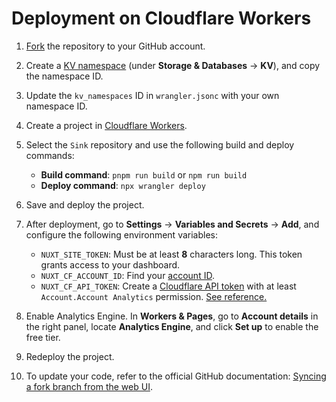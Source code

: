 # Deployment on Cloudflare Workers

1. [Fork](https://github.com/ccbikai/Sink/fork) the repository to your GitHub account.
2. Create a [KV namespace](https://developers.cloudflare.com/kv/) (under **Storage & Databases** -> **KV**), and copy the namespace ID.
3. Update the `kv_namespaces` ID in `wrangler.jsonc` with your own namespace ID.
4. Create a project in [Cloudflare Workers](https://developers.cloudflare.com/workers/).
5. Select the `Sink` repository and use the following build and deploy commands:
   - **Build command**: `pnpm run build` or `npm run build`
   - **Deploy command**: `npx wrangler deploy`
 
6. Save and deploy the project.
7. After deployment, go to **Settings** -> **Variables and Secrets** -> **Add**, and configure the following environment variables:
   - `NUXT_SITE_TOKEN`: Must be at least **8** characters long. This token grants access to your dashboard.
   - `NUXT_CF_ACCOUNT_ID`: Find your [account ID](https://developers.cloudflare.com/fundamentals/setup/find-account-and-zone-ids/).
   - `NUXT_CF_API_TOKEN`: Create a [Cloudflare API token](https://developers.cloudflare.com/fundamentals/api/get-started/create-token/) with at least `Account.Account Analytics` permission. [See reference.](https://developers.cloudflare.com/analytics/analytics-engine/sql-api/#authentication)

8. Enable Analytics Engine. In **Workers & Pages**, go to **Account details** in the right panel, locate **Analytics Engine**, and click **Set up** to enable the free tier.
9. Redeploy the project.
10. To update your code, refer to the official GitHub documentation: [Syncing a fork branch from the web UI](https://docs.github.com/pull-requests/collaborating-with-pull-requests/working-with-forks/syncing-a-fork#syncing-a-fork-branch-from-the-web-ui 'GitHub: Syncing a fork').
